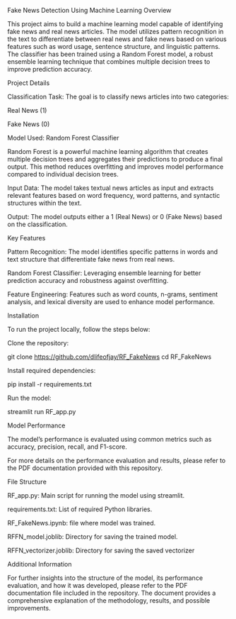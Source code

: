 Fake News Detection Using Machine Learning
Overview

This project aims to build a machine learning model capable of identifying fake news and real news articles. The model utilizes pattern recognition in the text to differentiate between real news and fake news based on various features such as word usage, sentence structure, and linguistic patterns. The classifier has been trained using a Random Forest model, a robust ensemble learning technique that combines multiple decision trees to improve prediction accuracy.

Project Details

Classification Task: The goal is to classify news articles into two categories:

Real News (1)

Fake News (0)

Model Used: Random Forest Classifier

Random Forest is a powerful machine learning algorithm that creates multiple decision trees and aggregates their predictions to produce a final output. This method reduces overfitting and improves model performance compared to individual decision trees.

Input Data: The model takes textual news articles as input and extracts relevant features based on word frequency, word patterns, and syntactic structures within the text.

Output: The model outputs either a 1 (Real News) or 0 (Fake News) based on the classification.

Key Features

Pattern Recognition: The model identifies specific patterns in words and text structure that differentiate fake news from real news.

Random Forest Classifier: Leveraging ensemble learning for better prediction accuracy and robustness against overfitting.

Feature Engineering: Features such as word counts, n-grams, sentiment analysis, and lexical diversity are used to enhance model performance.

Installation

To run the project locally, follow the steps below:

Clone the repository:

git clone https://github.com/dlifeofjay/RF_FakeNews
cd RF_FakeNews


Install required dependencies:

pip install -r requirements.txt


Run the model:

streamlit run RF_app.py

Model Performance

The model’s performance is evaluated using common metrics such as accuracy, precision, recall, and F1-score.

For more details on the performance evaluation and results, please refer to the PDF documentation provided with this repository.

File Structure

RF_app.py: Main script for running the model using streamlit.

requirements.txt: List of required Python libraries.

RF_FakeNews.ipynb: file where model was trained.

RFFN_model.joblib: Directory for saving the trained model.

RFFN_vectorizer.joblib: Directory for saving the saved vectorizer

Additional Information

For further insights into the structure of the model, its performance evaluation, and how it was developed, please refer to the PDF documentation file included in the repository. The document provides a comprehensive explanation of the methodology, results, and possible improvements.
